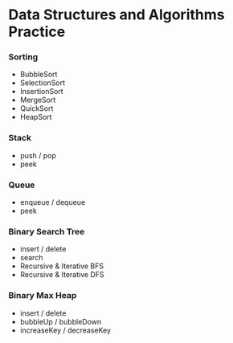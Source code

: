 # Data Structures and Algorithms Practice
### Sorting ###
* BubbleSort
* SelectionSort
* InsertionSort
* MergeSort
* QuickSort
* HeapSort

### Stack ###
* push / pop
* peek

### Queue ###
* enqueue / dequeue
* peek

### Binary Search Tree ###
* insert / delete
* search
* Recursive & Iterative BFS
* Recursive & Iterative DFS

### Binary Max Heap ###
* insert / delete
* bubbleUp / bubbleDown
* increaseKey / decreaseKey
